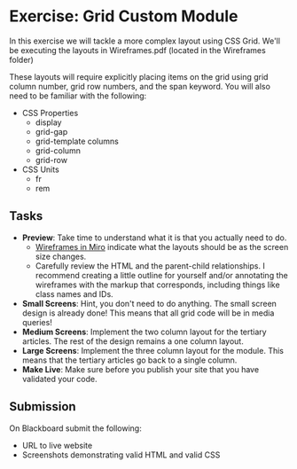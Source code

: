 # Exercise: Grid Custom Module
In this exercise we will tackle a more complex layout using CSS Grid. We'll be executing the layouts in Wireframes.pdf (located in the Wireframes folder)

These layouts will require explicitly placing items on the grid using grid column number, grid row numbers, and the span keyword. You will also need to be familiar with the following:
- CSS Properties
	- display
	- grid-gap
	- grid-template columns
	- grid-column
	- grid-row
- CSS Units
	- fr
	- rem

## Tasks
- **Preview**: Take time to understand what it is that you actually need to do.
	- [Wireframes in Miro](https://miro.com/app/board/o9J_lNZ1iXo=/) indicate what the layouts should be as the screen size changes.
	- Carefully review the HTML and the parent-child relationships. I recommend creating a little outline for yourself and/or annotating the wireframes with the markup that corresponds, including things like class names and IDs.
- **Small Screens**: Hint, you don't need to do anything. The small screen design is already done! This means that all grid code will be in media queries!
- **Medium Screens**: Implement the two column layout for the tertiary articles. The rest of the design remains a one column layout.
- **Large Screens**: Implement the three column layout for the module. This means that the tertiary articles go back to a single column.
- **Make Live**: Make sure before you publish your site that you have validated your code.

## Submission
On Blackboard submit the following:
- URL to live website
- Screenshots demonstrating valid HTML and valid CSS